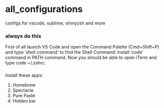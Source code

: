 # all_configurations
configs for vscode, sublime, ohmyzsh and more



### always do this ####

First of all launch VS Code and open the Command Palette (Cmd+Shift+P) and type ‘shell command’ to find the Shell Command: Install ‘code’ command in PATH command. Now you should be able to open iTerm and type code ~/.zshrc.


### 
Install these apps:
1. Homebrew
2. Spectacle
3. Pure Paste
4. Hidden bar

